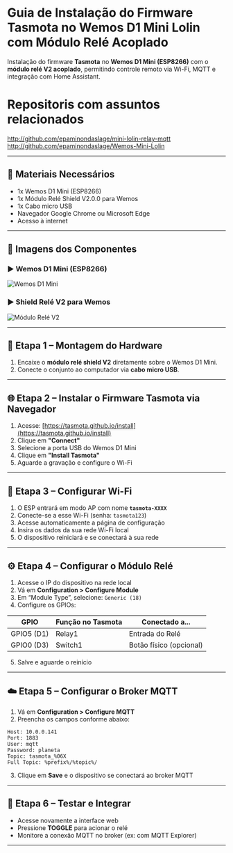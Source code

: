 
# Guia de Instalação do Firmware Tasmota no Wemos D1 Mini Lolin com Módulo Relé Acoplado

Instalação do firmware **Tasmota** no **Wemos D1 Mini (ESP8266)** com o **módulo relé V2 acoplado**, permitindo controle remoto via Wi-Fi, MQTT e integração com Home Assistant.

# Repositoris com assuntos relacionados

http://github.com/epaminondaslage/mini-lolin-relay-mqtt
http://github.com/epaminondaslage/Wemos-Mini-Lolin

---

## 🧰 Materiais Necessários

- 1x Wemos D1 Mini (ESP8266)
- 1x Módulo Relé Shield V2.0.0 para Wemos
- 1x Cabo micro USB
- Navegador Google Chrome ou Microsoft Edge
- Acesso à internet

---

## 📸 Imagens dos Componentes

### ▶️ Wemos D1 Mini (ESP8266)
![Wemos D1 Mini](https://ae01.alicdn.com/kf/Hf30d701a78a547efb7bfe28ad06528d8l.jpg)

### ▶️ Shield Relé V2 para Wemos
![Módulo Relé V2](https://ae01.alicdn.com/kf/HTB1k1xHbUCF3KVjSZJnq6znHFXaC.jpg)

---

## 🔌 Etapa 1 – Montagem do Hardware

1. Encaixe o **módulo relé shield V2** diretamente sobre o Wemos D1 Mini.
2. Conecte o conjunto ao computador via **cabo micro USB**.

---

## 🌐 Etapa 2 – Instalar o Firmware Tasmota via Navegador

1. Acesse: [https://tasmota.github.io/install](https://tasmota.github.io/install)
2. Clique em **"Connect"**
3. Selecione a porta USB do Wemos D1 Mini
4. Clique em **"Install Tasmota"**
5. Aguarde a gravação e configure o Wi-Fi

---

## 📶 Etapa 3 – Configurar Wi-Fi

1. O ESP entrará em modo AP com nome **`tasmota-XXXX`**
2. Conecte-se a esse Wi-Fi (senha: `tasmota123`)
3. Acesse automaticamente a página de configuração
4. Insira os dados da sua rede Wi-Fi local
5. O dispositivo reiniciará e se conectará à sua rede

---

## ⚙️ Etapa 4 – Configurar o Módulo Relé

1. Acesse o IP do dispositivo na rede local
2. Vá em **Configuration > Configure Module**
3. Em “Module Type”, selecione: `Generic (18)`
4. Configure os GPIOs:

| GPIO        | Função no Tasmota | Conectado a...     |
|-------------|-------------------|---------------------|
| GPIO5 (D1)  | Relay1            | Entrada do Relé     |
| GPIO0 (D3)  | Switch1           | Botão físico (opcional) |

5. Salve e aguarde o reinício

---

## ☁️ Etapa 5 – Configurar o Broker MQTT

1. Vá em **Configuration > Configure MQTT**
2. Preencha os campos conforme abaixo:

```
Host: 10.0.0.141
Port: 1883
User: mqtt
Password: planeta
Topic: tasmota_%06X
Full Topic: %prefix%/%topic%/
```

3. Clique em **Save** e o dispositivo se conectará ao broker MQTT

---

## 🧪 Etapa 6 – Testar e Integrar

- Acesse novamente a interface web
- Pressione **TOGGLE** para acionar o relé
- Monitore a conexão MQTT no broker (ex: com MQTT Explorer)

---

